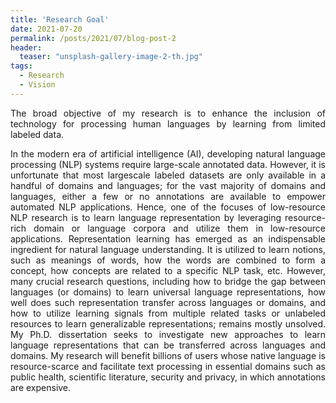 ```yaml
---
title: 'Research Goal'
date: 2021-07-20
permalink: /posts/2021/07/blog-post-2
header:
  teaser: "unsplash-gallery-image-2-th.jpg"
tags:
  - Research
  - Vision
---
```


<p align="justify">
</p>

<p align="justify">
The broad objective of my research is to enhance the inclusion of technology for processing human languages by learning from limited labeled data.
</p>

<p align="justify">
In the modern era of artificial intelligence (AI), developing natural language processing (NLP) systems require large-scale annotated data. However, it is unfortunate that most largescale labeled datasets are only available in a handful of domains and languages; for the vast majority of domains and languages, either a few or no annotations are available to empower automated NLP applications. Hence, one of the focuses of low-resource NLP research is to learn language representation by leveraging resource-rich domain or language corpora and utilize them in low-resource applications. Representation learning has emerged as an indispensable ingredient for natural language understanding. It is utilized to learn notions, such as meanings of words, how the words are combined to form a concept, how concepts are related to a specific NLP task, etc. However, many crucial research questions, including how to bridge the gap between languages (or domains) to learn universal language representations, how well does such representation transfer across languages or domains, and how to utilize learning signals from multiple related tasks or unlabeled resources to learn generalizable representations; remains mostly unsolved. My Ph.D. dissertation seeks to investigate new approaches to learn language representations that can be transferred across languages and domains. My research will benefit billions of users whose native language is resource-scarce and facilitate text processing in essential domains such as public health, scientific literature, security and privacy, in which annotations are expensive. 
</p>

